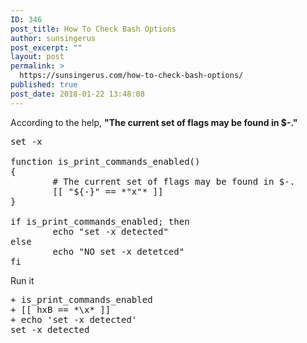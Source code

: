 ```yaml
---
ID: 346
post_title: How To Check Bash Options
author: sunsingerus
post_excerpt: ""
layout: post
permalink: >
  https://sunsingerus.com/how-to-check-bash-options/
published: true
post_date: 2018-01-22 13:48:08
---
```

According to the help, <strong>"The current set of flags may be found in $-."</strong>
<pre>
set -x

function is_print_commands_enabled()
{
        # The current set of flags may be found in $-.
        [[ "${-}" == *"x"* ]]
}

if is_print_commands_enabled; then
        echo "set -x detected"
else
        echo "NO set -x detetced"
fi
</pre>

Run it
<pre>
+ is_print_commands_enabled
+ [[ hxB == *\x* ]]
+ echo 'set -x detected'
set -x detected
</pre>